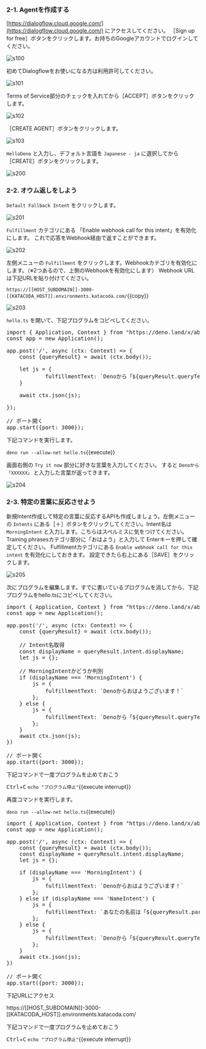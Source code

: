 ### 2-1. Agentを作成する

[https://dialogflow.cloud.google.com/](https://dialogflow.cloud.google.com/) にアクセスしてください。
［Sign up for free］ボタンをクリックします。お持ちのGoogleアカウントでログインしてください。

![s100](https://raw.githubusercontent.com/gaomar/katacoda-scenarios/master/dialoflow-linebot-playground/images/s100.png)

初めてDialogflowをお使いになる方は利用許可してください。

![s101](https://raw.githubusercontent.com/gaomar/katacoda-scenarios/master/dialoflow-linebot-playground/images/s101.png)

Terms of Service部分のチェックを入れてから［ACCEPT］ボタンをクリックします。

![s102](https://raw.githubusercontent.com/gaomar/katacoda-scenarios/master/dialoflow-linebot-playground/images/s102.png)

［CREATE AGENT］ボタンをクリックします。

![s103](https://raw.githubusercontent.com/gaomar/katacoda-scenarios/master/dialoflow-linebot-playground/images/s103.png)

`HelloDeno` と入力し、デフォルト言語を `Japanese - ja` に選択してから［CREATE］ボタンをクリックします。

![s200](https://raw.githubusercontent.com/gaomar/katacoda-scenarios/master/deno-dialogflow-handson-playground/images/s200.png)

### 2-2. オウム返しをしよう
`Default Fallback Intent` をクリックします。

![s201](https://raw.githubusercontent.com/gaomar/katacoda-scenarios/master/deno-dialogflow-handson-playground/images/s201.png)

 `Fulfillment` カテゴリにある 「Enable webhook call for this intent」を有効化にします。
これで応答をWebhook経由で返すことができます。

![s202](https://raw.githubusercontent.com/gaomar/katacoda-scenarios/master/deno-dialogflow-handson-playground/images/s202.png)

左側メニューの `Fulfillment` をクリックします。Webhookカテゴリを有効化にします。（※2つあるので、上側のWebhookを有効化にします）
Webhook URLは下記URLを貼り付けてください。

`https://[[HOST_SUBDOMAIN]]-3000-[[KATACODA_HOST]].environments.katacoda.com/`{{copy}}

![s203](https://raw.githubusercontent.com/gaomar/katacoda-scenarios/master/deno-dialogflow-handson-playground/images/s203.png)

`hello.ts` を開いて、下記プログラムをコピペしてください。

<pre class="file" data-target="clipboard">
import { Application, Context } from "https://deno.land/x/abc@v1.0.0-rc10/mod.ts";
const app = new Application();

app.post('/', async (ctx: Context) => {
    const {queryResult} = await (ctx.body());

    let js = {
            fulfillmentText: `Denoから「${queryResult.queryText}」`
    }

    await ctx.json(js);

});

// ポート開く
app.start({port: 3000});
</pre>

下記コマンドを実行します。

`deno run --allow-net hello.ts`{{execute}}

画面右側の `Try it now` 部分に好きな言葉を入力してください。
すると `Denoから「XXXXXX」` と入力した言葉が返ってきます。

![s204](https://raw.githubusercontent.com/gaomar/katacoda-scenarios/master/deno-dialogflow-handson-playground/images/s204.png)

### 2-3. 特定の言葉に反応させよう
新規Intent作成して特定の言葉に反応するAPIも作成しましょう。左側メニューの `Intents` にある［＋］ボタンをクリックしてください。Intent名は `MorningIntent` と入力します。こちらはスペルミスに気をつけてください。 Training phrasesカテゴリ部分に「おはよう」と入力して Enterキーを押して確定してください。
Fulfillmentカテゴリにある `Enable webhook call for this intent` を有効化にしておきます。
設定できたら右上にある［SAVE］をクリックします。

![s205](https://raw.githubusercontent.com/gaomar/katacoda-scenarios/master/deno-dialogflow-handson-playground/images/s205.png)

次にプログラムを編集します。すでに書いているプログラムを消してから、下記プログラムをhello.tsにコピペしてください。

<pre class="file" data-target="clipboard">
import { Application, Context } from "https://deno.land/x/abc@v1.0.0-rc10/mod.ts";
const app = new Application();

app.post('/', async (ctx: Context) => {
    const {queryResult} = await (ctx.body());

    // Intent名取得
    const displayName = queryResult.intent.displayName;
    let js = {};

    // MorningIntentかどうか判別
    if (displayName === 'MorningIntent') {
        js = {
            fulfillmentText: `Denoからおはようございます！`
        };
    } else {
        js = {
            fulfillmentText: `Denoから「${queryResult.queryText}」`
        };
    }
    await ctx.json(js);
})

// ポート開く
app.start({port: 3000});
</pre>

下記コマンドで一度プログラムを止めておこう

<kbd>Ctrl</kbd>+<kbd>C</kbd>
`echo "プログラム停止"`{{execute interrupt}}

再度コマンドを実行します。

`deno run --allow-net hello.ts`{{execute}}

<pre class="file" data-target="clipboard">
import { Application, Context } from "https://deno.land/x/abc@v1.0.0-rc10/mod.ts";
const app = new Application();

app.post('/', async (ctx: Context) => {
    const {queryResult} = await (ctx.body());
    const displayName = queryResult.intent.displayName;
    let js = {};

    if (displayName === 'MorningIntent') {
        js = {
            fulfillmentText: `Denoからおはようございます！`
        };
    } else if (displayName === 'NameIntent') {
        js = {
            fulfillmentText: `あなたの名前は「${queryResult.parameters.name}」ですね！`
        };
    } else {
        js = {
            fulfillmentText: `Denoから「${queryResult.queryText}」`
        };
    }
    await ctx.json(js);
})

// ポート開く
app.start({port: 3000});
</pre>


下記URLにアクセス

https://[[HOST_SUBDOMAIN]]-3000-[[KATACODA_HOST]].environments.katacoda.com/

下記コマンドで一度プログラムを止めておこう

<kbd>Ctrl</kbd>+<kbd>C</kbd>
`echo "プログラム停止"`{{execute interrupt}}